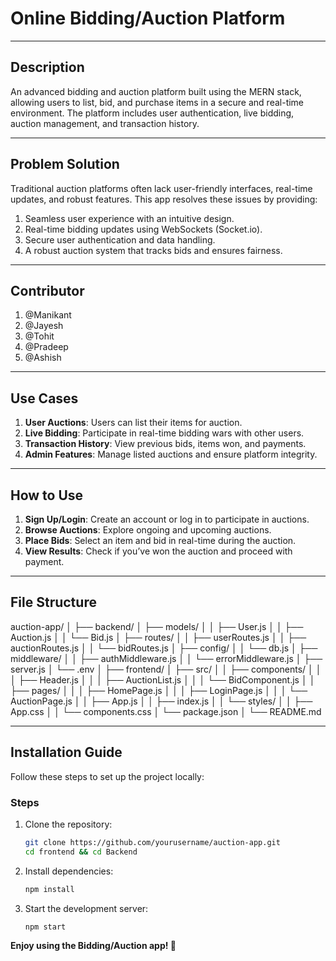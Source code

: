 # **Online Bidding/Auction Platform**

---

## **Description**
An advanced bidding and auction platform built using the MERN stack, allowing users to list, bid, and purchase items in a secure and real-time environment. The platform includes user authentication, live bidding, auction management, and transaction history.

---

## **Problem Solution**
Traditional auction platforms often lack user-friendly interfaces, real-time updates, and robust features. This app resolves these issues by providing:

1. Seamless user experience with an intuitive design.
2. Real-time bidding updates using WebSockets (Socket.io).
3. Secure user authentication and data handling.
4. A robust auction system that tracks bids and ensures fairness.

---

## **Contributor**
1. @Manikant
2. @Jayesh
3. @Tohit
4. @Pradeep
5. @Ashish

---

## **Use Cases**
1. **User Auctions**: Users can list their items for auction.
2. **Live Bidding**: Participate in real-time bidding wars with other users.
3. **Transaction History**: View previous bids, items won, and payments.
4. **Admin Features**: Manage listed auctions and ensure platform integrity.

---

## **How to Use**
1. **Sign Up/Login**: Create an account or log in to participate in auctions.
2. **Browse Auctions**: Explore ongoing and upcoming auctions.
3. **Place Bids**: Select an item and bid in real-time during the auction.
4. **View Results**: Check if you’ve won the auction and proceed with payment.

---

## **File Structure**

auction-app/
│
├── backend/
│   ├── models/
│   │   ├── User.js
│   │   ├── Auction.js
│   │   └── Bid.js
│   ├── routes/
│   │   ├── userRoutes.js
│   │   ├── auctionRoutes.js
│   │   └── bidRoutes.js
│   ├── config/
│   │   └── db.js
│   ├── middleware/
│   │   ├── authMiddleware.js
│   │   └── errorMiddleware.js
│   ├── server.js
│   └── .env
│
├── frontend/
│   ├── src/
│   │   ├── components/
│   │   │   ├── Header.js
│   │   │   ├── AuctionList.js
│   │   │   └── BidComponent.js
│   │   ├── pages/
│   │   │   ├── HomePage.js
│   │   │   ├── LoginPage.js
│   │   │   └── AuctionPage.js
│   │   ├── App.js
│   │   ├── index.js
│   │   └── styles/
│   │       ├── App.css
│   │       └── components.css
│   └── package.json
│
└── README.md


---
## **Installation Guide**
Follow these steps to set up the project locally:

### Steps

1. Clone the repository:
   ```bash
   git clone https://github.com/yourusername/auction-app.git
   cd frontend && cd Backend
   ```
1. Install dependencies:
   ```bash
   npm install
   ```
1. Start the development server:
   ```bash
   npm start
   ```

   
**Enjoy using the Bidding/Auction app! 🚀**

